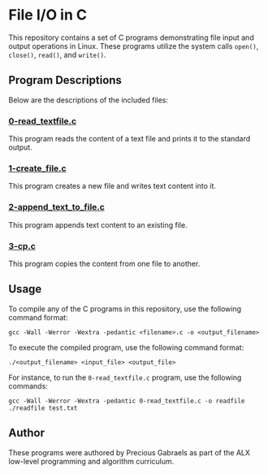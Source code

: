 # File I/O in C

This repository contains a set of C programs demonstrating file input and output operations in Linux. These programs utilize the system calls `open()`, `close()`, `read()`, and `write()`.

## Program Descriptions

Below are the descriptions of the included files:

### [0-read_textfile.c](./0-read_textfile.c)

This program reads the content of a text file and prints it to the standard output.

### [1-create_file.c](./1-create_file.c)

This program creates a new file and writes text content into it.

### [2-append_text_to_file.c](./2-append_text_to_file.c)

This program appends text content to an existing file.

### [3-cp.c](./3-cp.c)

This program copies the content from one file to another.

## Usage

To compile any of the C programs in this repository, use the following command format:

```
gcc -Wall -Werror -Wextra -pedantic <filename>.c -o <output_filename>
```

To execute the compiled program, use the following command format:

```
./<output_filename> <input_file> <output_file>
```

For instance, to run the `0-read_textfile.c` program, use the following commands:

```
gcc -Wall -Werror -Wextra -pedantic 0-read_textfile.c -o readfile
./readfile test.txt
```

## Author

These programs were authored by Precious Gabraels as part of the ALX low-level programming and algorithm curriculum.
